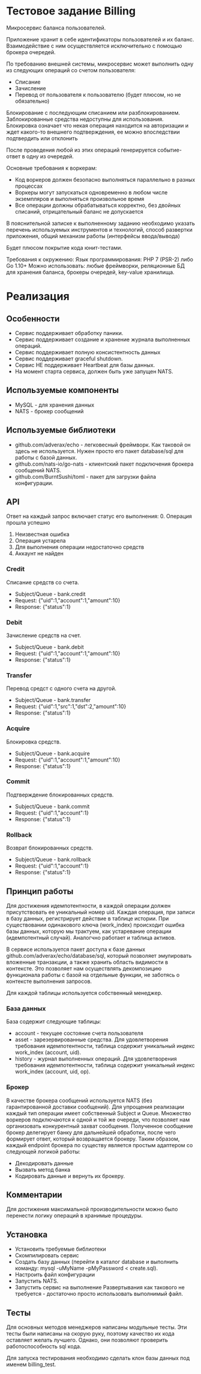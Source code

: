 # Тестовое задание Billing
Микросервис баланса пользователей.

Приложение хранит в себе идентификаторы пользователей и их баланс. Взаимодействие с ним осуществляется исключительно с помощью брокера очередей.

По требованию внешней системы, микросервис может выполнить одну из следующих операций со счетом пользователя:
* Списание
* Зачисление
* Перевод от пользователя к пользователю (будет плюсом, но не обязательно) 
    
Блокирование с последующим списанием или разблокированием. Заблокированные средства недоступны для использования. Блокировка означает что некая операция находится на авторизации и ждет какого-то внешнего подтверждения, ее можно впоследствии подтвердить или отклонить

После проведения любой из этих операций генерируется событие-ответ в одну из очередей.

Основные требования к воркерам:
* Код воркеров должен безопасно выполняться параллельно в разных процессах 
* Воркеры могут запускаться одновременно в любом числе экземпляров и выполняться произвольное время
* Все операции должны обрабатываться корректно, без двойных списаний, отрицательный баланс не допускается

В пояснительной записке к выполненному заданию необходимо указать перечень используемых инструментов и технологий, способ развертки приложения, общий механизм работы (интерфейсы ввода/вывода)

Будет плюсом покрытие кода юнит-тестами.

Требования к окружению:
Язык программирования: PHP 7 (PSR-2) либо Go 1.10+
Можно использовать: любые фреймворки, реляционные БД для хранения баланса, брокеры очередей, key-value хранилища.

# Реализация
## Особенности
* Сервис поддерживает обработку паники.
* Сервис поддерживает создание и хранение журнала выполненных операций.
* Сервис поддерживает полную консистентность данных
* Сервис поддерживает graceful shutdown.
* Сервис НЕ поддерживает Heartbeat для базы данных.
* На момент старта сервиса, должен быть уже запущен NATS.

## Используемые компоненты
* MySQL - для хранения данных
* NATS - брокер сообщений

## Используемые библиотеки
* github.com/adverax/echo - легковесный фреймворк. Как таковой он здесь не используется. Нужен просто его пакет database/sql для работы с базой данных.
* github.com/nats-io/go-nats - клиентский пакет подключения брокера сообщений NATS.
* github.com/BurntSushi/toml - пакет для загрузки файла конфигурации.

## API
Ответ на каждый запрос включает статус его выполнения:
0. Операция прошла успешно 
1. Неизвестная ошибка
2. Операция устарела
3. Для выполнения операции недостаточно средств
4. Аккаунт не найден

### Credit
Списание средств со счета.
* Subject/Queue - bank.credit
* Request: {"uid":1,"account":1,"amount":10}
* Response: {"status":1}
### Debit
Зачисление средств на счет.
* Subject/Queue - bank.debit
* Request: {"uid":1,"account":1,"amount":10}
* Response: {"status":1}
### Transfer
Перевод средст с одного счета на другой.
* Subject/Queue - bank.transfer
* Request: {"uid":1,"src":1,"dst":2,"amount":10}
* Response: {"status":1}
### Acquire
Блокировка средств.
* Subject/Queue - bank.acquire
* Request: {"uid":1,"account":1,"amount":10}
* Response: {"status":1}
### Commit
Подтверждение блокированных средств.
* Subject/Queue - bank.commit
* Request: {"uid":1,"account":1}
* Response: {"status":1}
### Rollback
Возврат блокированных средств.
* Subject/Queue - bank.rollback
* Request: {"uid":1,"account":1}
* Response: {"status":1}

## Принцип работы
Для достижения идемпотентности, в каждой операции должен присутствовать ее уникальный номер uid. Каждая операция, при записи в базу данных, регистрирует действие в таблице истории. При существовании одинакового ключа (work_index) происходит ошибка базы данных, которую мы трактуем, как устаревание операции (идемпотентный случай). Аналогчно работает и таблица активов.

В сервисе используется пакет доступа к базе данных github.com/adverax/echo/database/sql, который позволяет эмулировать вложенные транзакции, а также хранить область видимости в контексте. Это позволяет нам осуществлять декомпозицию функционала работы с базой на отдельные функции, не заботясь о контексте выполнения запросов. 

Для каждой таблицы используется собственный менеджер.

### База данных
База содержит следующие таблицы:
* account - текущее состояние счета пользователя
* asset - зарезервированные средства. Для удовлетворения требования идемпотентности, таблица содержит уникальный индекс work_index (account, uid).
* history - журнал выполненных операций. Для удовлетворения требования идемпотентности, таблица содержит уникальный индекс work_index (account, uid, op).

### Брокер
В качестве брокера сообщений используется NATS (без гарантированной доставки сообщений). Для упрощения реализации каждый тип операции имеет собственный Subject и Queue. Множество воркеров подключаются к одной и той же очереди, что позволяет нам  организовать конкурентный захват сообщения. Полученное сообщение брокер делегирует банку для дальнейшей обработки, после чего формирует ответ, который возвращается брокеру. Таким образом, каждый endpoint брокера по существу является простым адаптером со следующей логикой работы:
* Декодировать данные
* Вызвать метод банка
* Кодировать данные и вернуть их брокеру.

## Комментарии
Для достижения максимальной производительности можно было перенести логику операций в хранимые процедуры.

## Установка
* Установить требуемые библиотеки
* Скомпилировать сервис
* Создать базу данных (перейти в каталог database и выполнить команду: mysql -uMyName -pMyPassword < create.sql).
* Настроить файл конфигурации
* Запустить NATS.
* Запустить сервис на выполнение
Развертывания как такового не требуется - достаточно просто использовать выполнимый файл.

## Тесты
Для основных методов менеджеров написаны модульные тесты. Эти тесты были написаны на скорую руку, поэтому качество их кода оставляет желать лучшего. Однако, они позволяют проверить работоспособность sql кода.
 
Для запуска тестирования необходимо сделать клон базы данных под именем billing_test. 